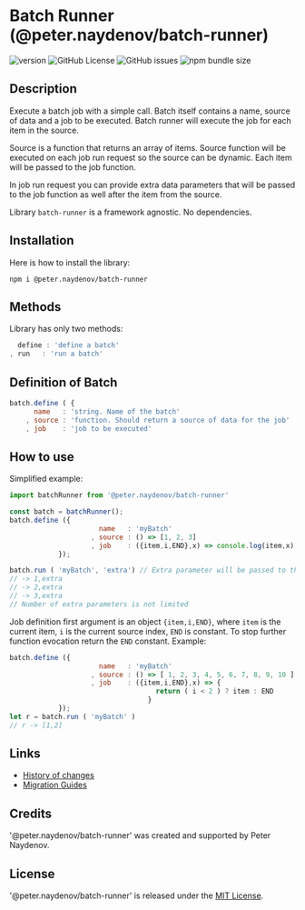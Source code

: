 # Batch Runner (@peter.naydenov/batch-runner)

![version](https://img.shields.io/github/package-json/v/peterNaydenov/batch-runner)
![GitHub License](https://img.shields.io/github/license/peterNaydenov/batch-runner)
![GitHub issues](https://img.shields.io/github/issues-raw/peterNaydenov/batch-runner)
![npm bundle size](https://img.shields.io/bundlephobia/minzip/%40peter.naydenov%2Fbatch-runner)



## Description

Execute a batch job with a simple call. Batch itself contains a name, source of data and a job to be executed. Batch runner will execute the job for each item in the source.

Source is a function that returns an array of items. Source function will be executed on each job run request so the source can be dynamic. Each item will be passed to the job function.

In job run request you can provide extra data parameters that will be passed to the job function as well after the item from the source.

Library `batch-runner` is a framework agnostic. No dependencies.



## Installation
Here is how to install the library:
```
npm i @peter.naydenov/batch-runner
```



## Methods
Library has only two methods:
```js
  define : 'define a batch'
, run   : 'run a batch'
```



## Definition of Batch
    
```js
batch.define ( {
      name   : 'string. Name of the batch'
    , source : 'function. Should return a source of data for the job'
    , job    : 'job to be executed'
```



## How to use
Simplified example:
```js
import batchRunner from '@peter.naydenov/batch-runner'

const batch = batchRunner();
batch.define ({
                      name   : 'myBatch'
                    , source : () => [1, 2, 3]
                    , job    : ({item,i,END},x) => console.log(item,x)
            });

batch.run ( 'myBatch', 'extra') // Extra parameter will be passed to the job function
// -> 1,extra
// -> 2,extra
// -> 3,extra
// Number of extra parameters is not limited
```

Job definition first argument is an object `{item,i,END}`, where `item` is the current item, `i` is the current source index, `END` is constant. To stop further function evocation return the `END` constant.
Example:
```js
batch.define ({
                      name   : 'myBatch'
                    , source : () => [ 1, 2, 3, 4, 5, 6, 7, 8, 9, 10 ]
                    , job    : ({item,i,END},x) => {
                                    return ( i < 2 ) ? item : END
                                  }
            });
let r = batch.run ( 'myBatch' )
// r -> [1,2]
```




## Links
- [History of changes](https://github.com/PeterNaydenov/batch-runner/blob/main/Changelog.md)
- [Migration Guides](https://github.com/PeterNaydenov/batch-runner/blob/main/Migration.guide.md)



## Credits
'@peter.naydenov/batch-runner' was created and supported by Peter Naydenov.



## License
'@peter.naydenov/batch-runner' is released under the [MIT License](http://opensource.org/licenses/MIT).
